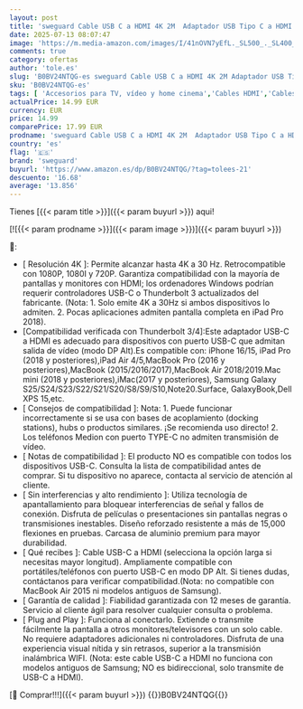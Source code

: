 ```yaml
---
layout: post
title: 'sweguard Cable USB C a HDMI 4K 2M  Adaptador USB Tipo C a HDMI [Compatible con Thunderbolt 4/3] para Serie i phone 16 15 MacBook Pro/Air iMac iPad Pro Samsung S25 S24 S23 al s8  XPS 15  etc.'
date: 2025-07-13 08:07:47
image: 'https://m.media-amazon.com/images/I/41nOVN7yEfL._SL500_._SL400_.jpg'
comments: true
category: ofertas
author: 'tole.es'
slug: 'B0BV24NTQG-es sweguard Cable USB C a HDMI 4K 2M Adaptador USB Tipo C a...'
sku: 'B0BV24NTQG-es'
tags: [ 'Accesorios para TV, vídeo y home cinema','Cables HDMI','Cables para TV, vídeo y home cinema','Electrónica','TV, vídeo y home cinema','ipad','sweguard','🇪🇸', ]
actualPrice: 14.99 EUR
currency: EUR
price: 14.99
comparePrice: 17.99 EUR
prodname: 'sweguard Cable USB C a HDMI 4K 2M  Adaptador USB Tipo C a HDMI [Compatible con Thunderbolt 4/3] para Serie i phone 16 15 MacBook Pro/Air iMac iPad Pro Samsung S25 S24 S23 al s8  XPS 15  etc.'
country: 'es'
flag: '🇪🇸'
brand: 'sweguard'
buyurl: 'https://www.amazon.es/dp/B0BV24NTQG/?tag=tolees-21'
descuento: '16.68'
average: '13.856'
---
```


Tienes [{{< param title >}}]({{< param buyurl >}}) aqui!

[![{{< param prodname >}}]({{< param image >}})]({{< param buyurl >}})

🔎:

- [ Resolución 4K ]: Permite alcanzar hasta 4K a 30 Hz. Retrocompatible con 1080P, 1080I y 720P. Garantiza compatibilidad con la mayoría de pantallas y monitores con HDMI; los ordenadores Windows podrían requerir controladores USB-C o Thunderbolt 3 actualizados del fabricante. (Nota: 1. Solo emite 4K a 30Hz si ambos dispositivos lo admiten. 2. Pocas aplicaciones admiten pantalla completa en iPad Pro 2018).
- [Compatibilidad verificada con Thunderbolt 3/4]:Este adaptador USB-C a HDMI es adecuado para dispositivos con puerto USB-C que admitan salida de vídeo (modo DP Alt).Es compatible con: iPhone 16/15, iPad Pro (2018 y posteriores),iPad Air 4/5,MacBook Pro (2016 y posteriores),MacBook (2015/2016/2017),MacBook Air 2018/2019.Mac mini (2018 y posteriores),iMac(2017 y posteriores), Samsung Galaxy S25/S24/S23/S22/S21/S20/S8/S9/S10,Note20.Surface, GalaxyBook,Dell XPS 15,etc.
- [ Consejos de compatibilidad ]: Nota: 1. Puede funcionar incorrectamente si se usa con bases de acoplamiento (docking stations), hubs o productos similares. ¡Se recomienda uso directo! 2. Los teléfonos Medion con puerto TYPE-C no admiten transmisión de vídeo.
- [ Notas de compatibilidad ]: El producto NO es compatible con todos los dispositivos USB-C. Consulta la lista de compatibilidad antes de comprar. Si tu dispositivo no aparece, contacta al servicio de atención al cliente.
- [ Sin interferencias y alto rendimiento ]: Utiliza tecnología de apantallamiento para bloquear interferencias de señal y fallos de conexión. Disfruta de películas o presentaciones sin pantallas negras o transmisiones inestables. Diseño reforzado resistente a más de 15,000 flexiones en pruebas. Carcasa de aluminio premium para mayor durabilidad.
- [ Qué recibes ]: Cable USB-C a HDMI (selecciona la opción larga si necesitas mayor longitud). Ampliamente compatible con portátiles/teléfonos con puerto USB-C en modo DP Alt. Si tienes dudas, contáctanos para verificar compatibilidad.(Nota: no compatible con MacBook Air 2015 ni modelos antiguos de Samsung).
- [ Garantía de calidad ]: Fiabilidad garantizada con 12 meses de garantía. Servicio al cliente ágil para resolver cualquier consulta o problema.
- [ Plug and Play ]: Funciona al conectarlo. Extiende o transmite fácilmente la pantalla a otros monitores/televisores con un solo cable. No requiere adaptadores adicionales ni controladores. Disfruta de una experiencia visual nítida y sin retrasos, superior a la transmisión inalámbrica WIFI. (Nota: este cable USB-C a HDMI no funciona con modelos antiguos de Samsung; NO es bidireccional, solo transmite de USB-C a HDMI).

[🛒 Comprar!!!]({{< param buyurl >}})
{{<world>}}B0BV24NTQG{{</world>}}
